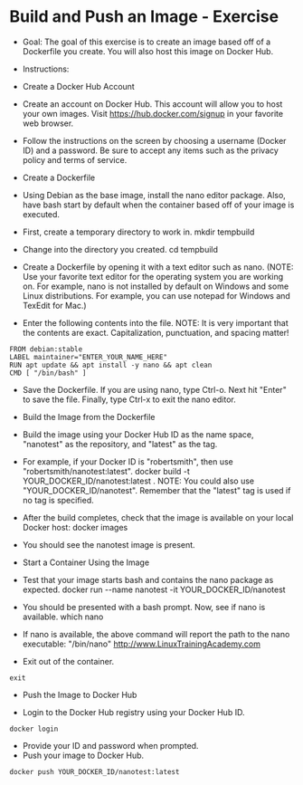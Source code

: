 # Build and Push an Image - Exercise
* Goal:
The goal of this exercise is to create an image based off of a Dockerfile you create. You will also
host this image on Docker Hub.

* Instructions:

* Create a Docker Hub Account

* Create an account on Docker Hub. This account will allow you to host your own images.
Visit https://hub.docker.com/signup in your favorite web browser.

* Follow the instructions on the screen by choosing a username (Docker ID) and a password. Be sure
to accept any items such as the privacy policy and terms of service.

* Create a Dockerfile

* Using Debian as the base image, install the nano editor package. Also, have bash start by default
when the container based off of your image is executed.

* First, create a temporary directory to work in.
mkdir tempbuild

* Change into the directory you created.
cd tempbuild

* Create a Dockerfile by opening it with a text editor such as nano. (NOTE: Use your favorite text
editor for the operating system you are working on. For example, nano is not installed by default on
Windows and some Linux distributions. For example, you can use notepad for Windows and
TexEdit for Mac.)

* Enter the following contents into the file. NOTE: It is very important that the contents are exact.
Capitalization, punctuation, and spacing matter!

```
FROM debian:stable
LABEL maintainer="ENTER_YOUR_NAME_HERE"
RUN apt update && apt install -y nano && apt clean
CMD [ "/bin/bash" ]
```

* Save the Dockerfile. If you are using nano, type Ctrl-o. Next hit "Enter" to save the file. Finally, type
Ctrl-x to exit the nano editor.

* Build the Image from the Dockerfile

* Build the image using your Docker Hub ID as the name space, "nanotest" as the repository, and
"latest" as the tag.

* For example, if your Docker ID is "robertsmith", then use "robertsmith/nanotest:latest".
docker build -t YOUR_DOCKER_ID/nanotest:latest .
NOTE: You could also use "YOUR_DOCKER_ID/nanotest". Remember that the "latest" tag is used if
no tag is specified.

* After the build completes, check that the image is available on your local Docker host:
docker images

* You should see the nanotest image is present.

* Start a Container Using the Image

* Test that your image starts bash and contains the nano package as expected.
docker run --name nanotest -it YOUR_DOCKER_ID/nanotest

* You should be presented with a bash prompt. Now, see if nano is available.
which nano

* If nano is available, the above command will report the path to the nano executable: "/bin/nano"
http://www.LinuxTrainingAcademy.com

* Exit out of the container.
```
exit
```

* Push the Image to Docker Hub

* Login to the Docker Hub registry using your Docker Hub ID.
```
docker login
```
* Provide your ID and password when prompted.
* Push your image to Docker Hub.
```
docker push YOUR_DOCKER_ID/nanotest:latest
```
